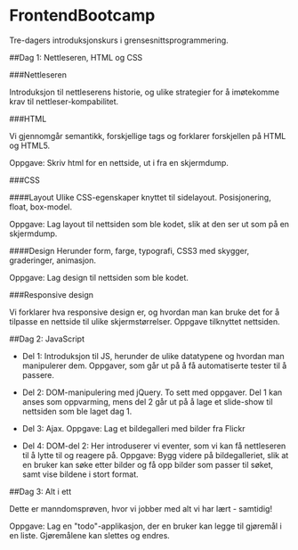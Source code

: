 FrontendBootcamp
================

Tre-dagers introduksjonskurs i grensesnittsprogrammering. 

##Dag 1: Nettleseren, HTML og CSS

###Nettleseren

Introduksjon til nettleserens historie, og ulike strategier for å imøtekomme krav til nettleser-kompabilitet. 

###HTML 

Vi gjennomgår semantikk, forskjellige tags og forklarer forskjellen på HTML og HTML5.

Oppgave: Skriv html for en nettside, ut i fra en skjermdump. 

###CSS

####Layout
Ulike CSS-egenskaper knyttet til sidelayout. Posisjonering, float, box-model. 

Oppgave: Lag layout til nettsiden som ble kodet, slik at den ser ut som på en skjermdump. 

####Design
Herunder form, farge, typografi, CSS3 med skygger, graderinger, animasjon.

Oppgave: Lag design til nettsiden som ble kodet.

###Responsive design

Vi forklarer hva responsive design er, og hvordan man kan bruke det for å tilpasse en nettside til ulike skjermstørrelser. Oppgave tilknyttet nettsiden. 

##Dag 2: JavaScript

* Del 1: Introduksjon til JS, herunder de ulike datatypene og hvordan man manipulerer dem. Oppgaver, som går ut på å få automatiserte tester til å passere. 

* Del 2: DOM-manipulering med jQuery. To sett med oppgaver. Del 1 kan anses som oppvarming, mens del 2 går ut på å lage et slide-show til nettsiden som ble laget dag 1. 

* Del 3: Ajax. Oppgave: Lag et bildegalleri med bilder fra Flickr

* Del 4: DOM-del 2: Her introduserer vi eventer, som vi kan få nettleseren til å lytte til og reagere på. Oppgave: Bygg videre på bildegalleriet, slik at en bruker kan søke etter bilder og få opp bilder som passer til søket, samt vise bildene i stort format. 

##Dag 3: Alt i ett

Dette er manndomsprøven, hvor vi jobber med alt vi har lært - samtidig!

Oppgave: Lag en "todo"-applikasjon, der en bruker kan legge til gjøremål i en liste. Gjøremålene kan slettes og endres. 

